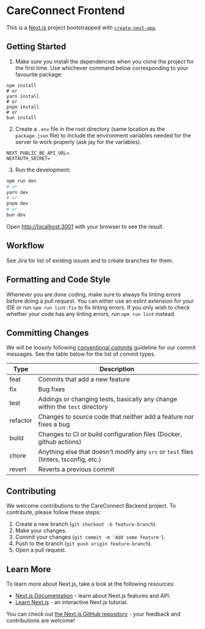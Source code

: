 # CareConnect Frontend

This is a [Next.js](https://nextjs.org/) project bootstrapped with [`create-next-app`](https://github.com/vercel/next.js/tree/canary/packages/create-next-app).

## Getting Started

1. Make sure you install the dependencies when you clone the project for the first time. Use whichever command below corresponding to your favourite package:

```shell
npm install
# or
yarn install
# or
pnpm install
# or
bun install
```

2. Create a `.env` file in the root directory (same location as the `package.json` file) to include the environment variables needed for the server to work properly (ask jay for the variables).

```shell
NEXT_PUBLIC_BE_API_URL=
NEXTAUTH_SECRET=
```

3. Run the development:

```bash
npm run dev
# or
yarn dev
# or
pnpm dev
# or
bun dev
```

Open [http://localhost:3001](http://localhost:3000) with your browser to see the result.

## Workflow

See Jira for list of existing issues and to create branches for them.

## Formatting and Code Style

Whenever you are done coding, make sure to always fix linting errors before doing a pull request. You can either use an eslint extension for your IDE or run `npm run lint:fix` to fix linting errors. If you only wish to check whether your code has any linting errors, run `npm run lint` instead.

## Committing Changes

We will be loosely following [conventional commits](https://www.conventionalcommits.org/en/v1.0.0/) guideline for our commit messages. See the table below for the list of commit types.

| Type     | Description                                                                           |
| -------- | ------------------------------------------------------------------------------------- |
| feat     | Commits that add a new feature                                                        |
| fix      | Bug fixes                                                                             |
| test     | Addings or changing tests, basically any change within the `test` directory           |
| refactor | Changes to source code that neither add a feature nor fixes a bug                     |
| build    | Changes to CI or build configuration files (Docker, github actions)                   |
| chore    | Anything else that doesn't modify any `src` or `test` files (linters, tsconfig, etc.) |
| revert   | Reverts a previous commit                                                             |

## Contributing

We welcome contributions to the CareConnect Backend project. To contribute, please follow these steps:

1. Create a new branch (`git checkout -b feature-branch`).
2. Make your changes.
3. Commit your changes (`git commit -m 'Add some feature'`).
4. Push to the branch (`git push origin feature-branch`).
5. Open a pull request.

## Learn More

To learn more about Next.js, take a look at the following resources:

- [Next.js Documentation](https://nextjs.org/docs) - learn about Next.js features and API.
- [Learn Next.js](https://nextjs.org/learn) - an interactive Next.js tutorial.

You can check out [the Next.js GitHub repository](https://github.com/vercel/next.js/) - your feedback and contributions are welcome!
